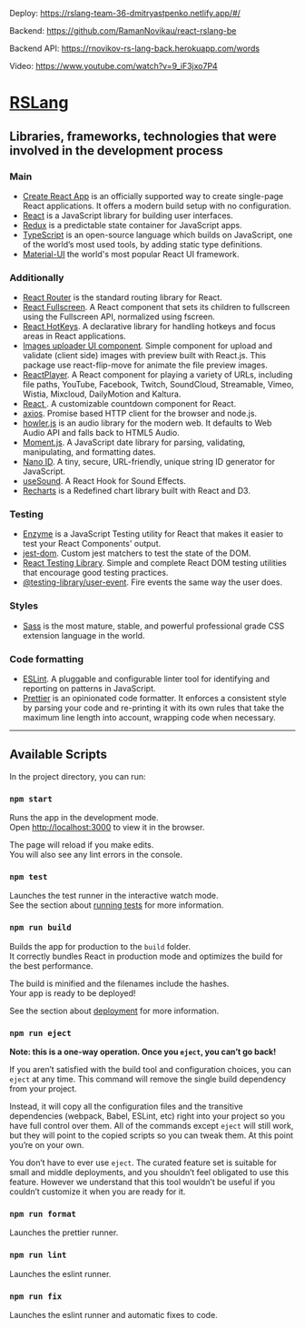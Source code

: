 Deploy: https://rslang-team-36-dmitryastpenko.netlify.app/#/  
  
Backend: https://github.com/RamanNovikau/react-rslang-be  
  
Backend API: https://rnovikov-rs-lang-back.herokuapp.com/words  
  
Video: https://www.youtube.com/watch?v=9_iF3jxo7P4  
  
# [RSLang](https://github.com/rolling-scopes-school/tasks/blob/master/tasks/react/react-rslang.md)

## Libraries, frameworks, technologies that were involved in the development process

### Main

* [Create React App](https://create-react-app.dev/docs/getting-started/) is an officially supported way to create single-page React applications. It offers a modern build setup with no configuration.
* [React](https://ru.reactjs.org/docs/getting-started.html) is a JavaScript library for building user interfaces.
* [Redux](https://redux.js.org/introduction/getting-started) is a predictable state container for JavaScript apps.
* [TypeScript](https://www.typescriptlang.org/) is an open-source language which builds on JavaScript, one of the world’s most used tools, by adding static type definitions.
* [Material-UI](https://material-ui.com/ru/getting-started/installation/) the world's most popular React UI framework.

### Additionally

* [React Router](https://reactrouter.com/web/guides/quick-start) is the standard routing library for React.
* [React Fullscreen](https://www.npmjs.com/package/react-full-screen). A React component that sets its children to fullscreen using the Fullscreen API, normalized using fscreen.
* [React HotKeys](https://www.npmjs.com/package/react-hotkeys). A declarative library for handling hotkeys and focus areas in React applications.
* [Images uploader UI component](https://www.npmjs.com/package/react-images-upload). Simple component for upload and validate (client side) images with preview built with React.js. This package use react-flip-move for animate the file preview images.
* [ReactPlayer](https://www.npmjs.com/package/react-player). A React component for playing a variety of URLs, including file paths, YouTube, Facebook, Twitch, SoundCloud, Streamable, Vimeo, Wistia, Mixcloud, DailyMotion and Kaltura.
* [React <Countdown />](https://www.npmjs.com/package/react-countdown). A customizable countdown component for React.
* [axios](https://www.npmjs.com/package/axios). Promise based HTTP client for the browser and node.js.
* [howler.js](https://www.npmjs.com/package/howler) is an audio library for the modern web. It defaults to Web Audio API and falls back to HTML5 Audio.
* [Moment.js](https://www.npmjs.com/package/moment). A JavaScript date library for parsing, validating, manipulating, and formatting dates.
* [Nano ID](https://www.npmjs.com/package/nanoid). A tiny, secure, URL-friendly, unique string ID generator for JavaScript.
* [useSound](https://www.npmjs.com/package/use-sound). A React Hook for Sound Effects.
* [Recharts](https://www.npmjs.com/package/recharts) is a Redefined chart library built with React and D3.

### Testing

* [Enzyme](https://www.npmjs.com/package/enzyme) is a JavaScript Testing utility for React that makes it easier to test your React Components' output.
* [jest-dom](https://www.npmjs.com/package/@testing-library/jest-dom). Custom jest matchers to test the state of the DOM.
* [React Testing Library](https://www.npmjs.com/package/@testing-library/react). Simple and complete React DOM testing utilities that encourage good testing practices.
* [@testing-library/user-event](https://www.npmjs.com/package/@testing-library/user-event). Fire events the same way the user does.
 
### Styles

* [Sass](https://sass-lang.com/) is the most mature, stable, and powerful professional grade CSS extension language in the world.

### Code formatting

* [ESLint](https://eslint.org/). A pluggable and configurable linter tool for identifying and reporting on patterns in JavaScript.
* [Prettier](https://prettier.io/) is an opinionated code formatter. It enforces a consistent style by parsing your code and re-printing it with its own rules that take the maximum line length into account, wrapping code when necessary.

***

## Available Scripts

In the project directory, you can run:

### `npm start`

Runs the app in the development mode.\
Open [http://localhost:3000](http://localhost:3000) to view it in the browser.

The page will reload if you make edits.\
You will also see any lint errors in the console.

### `npm test`

Launches the test runner in the interactive watch mode.\
See the section about [running tests](https://facebook.github.io/create-react-app/docs/running-tests) for more information.

### `npm run build`

Builds the app for production to the `build` folder.\
It correctly bundles React in production mode and optimizes the build for the best performance.

The build is minified and the filenames include the hashes.\
Your app is ready to be deployed!

See the section about [deployment](https://facebook.github.io/create-react-app/docs/deployment) for more information.

### `npm run eject`

**Note: this is a one-way operation. Once you `eject`, you can’t go back!**

If you aren’t satisfied with the build tool and configuration choices, you can `eject` at any time. This command will remove the single build dependency from your project.

Instead, it will copy all the configuration files and the transitive dependencies (webpack, Babel, ESLint, etc) right into your project so you have full control over them. All of the commands except `eject` will still work, but they will point to the copied scripts so you can tweak them. At this point you’re on your own.

You don’t have to ever use `eject`. The curated feature set is suitable for small and middle deployments, and you shouldn’t feel obligated to use this feature. However we understand that this tool wouldn’t be useful if you couldn’t customize it when you are ready for it.

### `npm run format`

Launches the prettier runner.

### `npm run lint`

Launches the eslint runner.

### `npm run fix`

Launches the eslint runner and automatic fixes to code.
